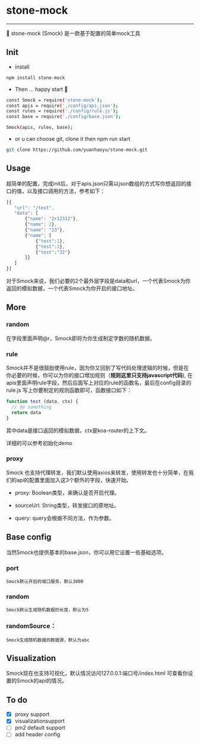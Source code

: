 # stone-mock
---
🔧 stone-mock (Smock) 是一款基于配置的简单mock工具

##  Init

- install

```bash
npm install stone-mock
```

- Then ... happy start 🚗

```bash
const Smock = require('stone-mock');
const apis = require('./config/api.json');
const rules = require('./config/rule.js');
const base = require('./config/base.json');

Smock(apis, rules, base);
```

- or u can choose git, clone it then npm run start

```bash
git clone https://github.com/yuanhaoyu/stone-mock.git
```

## Usage

超简单的配置，完成init后，对于apis.json只需以json数组的方式写你想返回的接口的值，以及接口调用的方法，参考如下：

```javascript
[{
   "url": "/test",
   "data": [
       {"name": "2r12312"},
       {"name": 2},
       {"name": "23"},
       {"name": [
           {"test":1},
           {"test":2},
           {"test":"32"}
       ]}
   ]
}]
```
对于Smock来说，我们必要的2个最外层字段是data和url，一个代表Smock为你返回的模拟数据，一个代表Smock为你开启的接口地址。

## More

### random

在字段里面声明@r，Smock即将为你生成制定字数的随机数据。

### rule

Smock并不是很鼓励使用rule，因为你又回到了写代码处理逻辑的时候，但是在你必要的时候，你可以为你的接口增加规则（**规则这里只支持javascript代码**), 在apis里面声明rule字段，然后后面写上对应的rule的函数名，最后在config目录的rule.js 写上你要制定的规则函数即可，函数接口如下：

```javascript
function test (data, ctx) {
  // do something
  return data
}
```

其中data是接口返回的模拟数据，ctx是koa-router的上下文。

详细的可以参考初始化demo

### proxy

Smock 也支持代理转发，我们默认使用axios来转发，使用转发也十分简单，在我们的api的配置里面加入这3个额外的字段，快速开始。

- proxy: Boolean类型，来确认是否开启代理。

- sourceUrl: String类型，转发接口的原地址。

- query: query会根据不同方法，作为参数。


## Base config

当然Smock也提供基本的base.json，你可以用它设置一些基础选项。

### port
	
	Smock默认开启的端口服务，默认3000

### random

	Smock默认生成随机数据的长度，默认为5

### randomSource：
	Smock生成随机数据的数据源，默认为abc

## Visualization
Smock现在也支持可视化，默认情况访问127.0.0.1:端口号/index.html 可查看你设置的Smock的api的情况。

## To do

- [x] proxy support
- [x] visualizationsupport
- [ ] pm2 default support
- [ ] add header config
